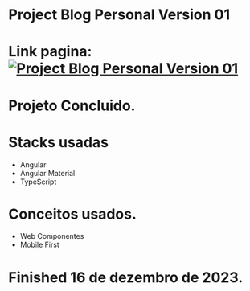 # Project Blog Personal Version 01

# Link pagina: [![Project Blog Personal Version 01](https://img.shields.io/badge/Project_Blog_Personal_Version_01-DD0031?style=for-the-badge&logo=Angular&logoColor=white)](https://danielkremes.github.io/project_blog_personal/)

# Projeto Concluido.

# Stacks usadas
- Angular
- Angular Material
- TypeScript
  
# Conceitos usados.
- Web Componentes
- Mobile First
  
# Finished 16 de dezembro de 2023.

